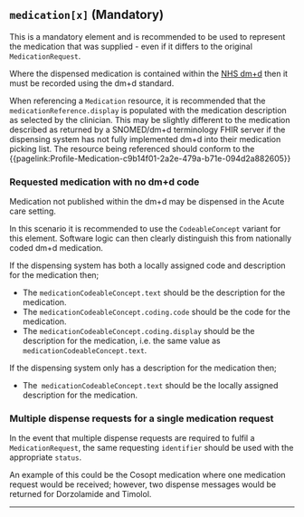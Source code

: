 ## `medication[x]` (Mandatory)

This is a mandatory element and is recommended to be used to represent the medication that was supplied - even if it differs to the original `MedicationRequest`.

Where the dispensed medication is contained within the [NHS dm+d](https://www.nhsbsa.nhs.uk/pharmacies-gp-practices-and-appliance-contractors/dictionary-medicines-and-devices-dmd) then it must be recorded using the dm+d standard.

When referencing a `Medication` resource, it is recommended that the `medicationReference.display` is populated with the medication description as selected by the clinician. This may be slightly different to the medication described as returned by a SNOMED/dm+d terminology FHIR server if the dispensing system has not fully implemented dm+d into their medication picking list. The resource being referenced  should conform to the {{pagelink:Profile-Medication-c9b14f01-2a2e-479a-b71e-094d2a882605}}

### Requested medication with no dm+d code

Medication not published within the dm+d may be dispensed in the Acute care setting. 

In this scenario it is recommended to use the `CodeableConcept` variant for this element. Software logic can then clearly distinguish this from nationally coded dm+d medication.

If the dispensing system has both a locally assigned code and description for the medication then;

- The `medicationCodeableConcept.text` should be the description for the medication.
- The `medicationCodeableConcept.coding.code` should be the code for the medication.
- The `medicationCodeableConcept.coding.display` should be the description for the medication, i.e. the same value as `medicationCodeableConcept.text`.

If the dispensing system only has a description for the medication then;

- The` medicationCodeableConcept.text` should be the locally assigned description for the medication.

### Multiple dispense requests for a single medication request

In the event that multiple dispense requests are required to fulfil a `MedicationRequest`, the same requesting `identifier` should be used with the appropriate `status`.

An example of this could be the Cosopt medication where one medication request would be received; however, two dispense messages would be returned for Dorzolamide and Timolol.

---

